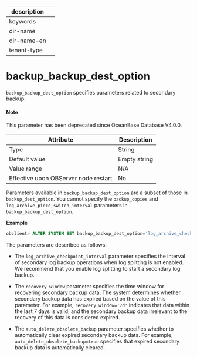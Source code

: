 | description ||
|---|---|
| keywords ||
| dir-name ||
| dir-name-en ||
| tenant-type ||

backup_backup_dest_option
==============================================

`backup_backup_dest_option` specifies parameters related to secondary backup.

<main id="notice" type='explain'>
  <h4>Note</h4>
  <p>This parameter has been deprecated since OceanBase Database V4.0.0. </p>
</main>

| Attribute | Description |
|------------------|-------|
| Type | String |
| Default value | Empty string |
| Value range | N/A |
| Effective upon OBServer node restart | No |

Parameters available in `backup_backup_dest_option` are a subset of those in `backup_dest_option`. You cannot specify the `backup_copies` and `log_archive_piece_switch_interval` parameters in `backup_backup_dest_option`.

**Example**


```sql
obclient> ALTER SYSTEM SET backup_backup_dest_option='log_archive_checkpoint_interval=1h&recovery_window=14d&auto_delete_obsolete_backup=true';
```

The parameters are described as follows:

* The `log_archive_checkpoint_interval` parameter specifies the interval of secondary log backup operations when log splitting is not enabled. We recommend that you enable log splitting to start a secondary log backup.

* The `recovery_window` parameter specifies the time window for recovering secondary backup data. The system determines whether secondary backup data has expired based on the value of this parameter. For example, `recovery_window='7d'` indicates that data within the last 7 days is valid, and the secondary backup data irrelevant to the recovery of this data is considered expired.

* The `auto_delete_obsolete_backup` parameter specifies whether to automatically clear expired secondary backup data. For example, `auto_delete_obsolete_backup=true` specifies that expired secondary backup data is automatically cleared.
